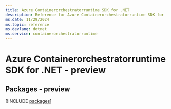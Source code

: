 ```yaml
---
title: Azure Containerorchestratorruntime SDK for .NET
description: Reference for Azure Containerorchestratorruntime SDK for .NET
ms.date: 11/29/2024
ms.topic: reference
ms.devlang: dotnet
ms.service: containerorchestratorruntime
---
```

# Azure Containerorchestratorruntime SDK for .NET - preview
## Packages - preview
[!INCLUDE [packages](containerorchestratorruntime-index.md)]